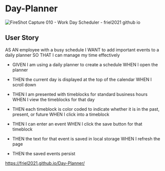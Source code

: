 # Day-Planner

![FireShot Capture 010 - Work Day Scheduler - friel2021 github io](https://user-images.githubusercontent.com/87154134/128555308-40563361-6049-4d49-b080-b6112637ff00.png)


## User Story

AS AN employee with a busy schedule
I WANT to add important events to a daily planner
SO THAT I can manage my time effectively

- GIVEN I am using a daily planner to create a schedule
  WHEN I open the planner

- THEN the current day is displayed at the top of the calendar
  WHEN I scroll down

- THEN I am presented with timeblocks for standard business hours
  WHEN I view the timeblocks for that day

- THEN each timeblock is color coded to indicate whether it is in the past, present, or future
  WHEN I click into a timeblock

- THEN I can enter an event
  WHEN I click the save button for that timeblock

- THEN the text for that event is saved in local storage
  WHEN I refresh the page

- THEN the saved events persist

https://friel2021.github.io/Day-Planner/
